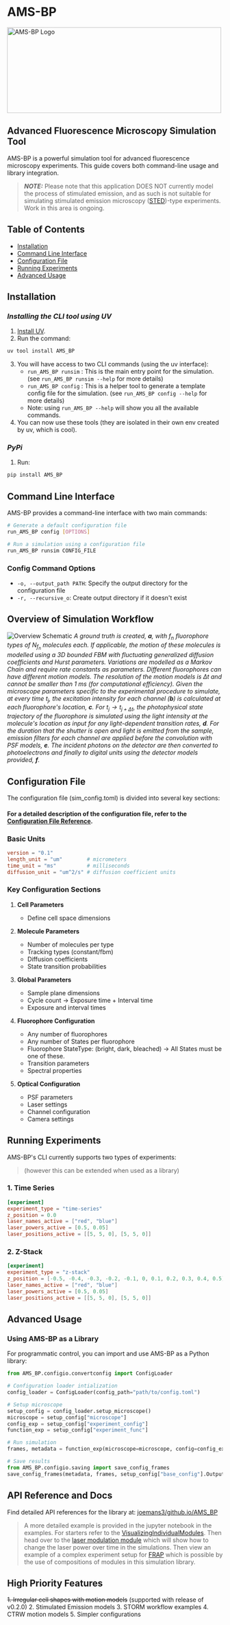 # AMS-BP
<p>
<img src="./docs/assets/icons/drawing.svg" alt="AMS-BP Logo" width="500" height="200">
</p>

## Advanced Fluorescence Microscopy Simulation Tool

AMS-BP is a powerful simulation tool for advanced fluorescence microscopy experiments. This guide covers both command-line usage and library integration.

> **_NOTE:_** Please note that this application DOES NOT currently model the process of stimulated emission, and as such is not suitable for simulating stimulated emission microscopy ([STED](https://en.wikipedia.org/wiki/STED_microscopy))-type experiments. Work in this area is ongoing.

## Table of Contents
- [Installation](#installation)
- [Command Line Interface](#command-line-interface)
- [Configuration File](#configuration-file)
- [Running Experiments](#running-experiments)
- [Advanced Usage](#advanced-usage)

## Installation


### ***Installing the CLI tool using UV***




1. [Install UV](https://docs.astral.sh/uv/getting-started/installation/).
2. Run the command:
```bash
uv tool install AMS_BP
```
3. You will have access to two CLI commands (using the uv interface):
    - `run_AMS_BP runsim` : This is the main entry point for the simulation. (see `run_AMS_BP runsim --help` for more details)
    - `run_AMS_BP config` : This is a helper tool to generate a template config file for the simulation. (see `run_AMS_BP config --help` for more details)
    - Note: using `run_AMS_BP --help` will show you all the available commands.
4. You can now use these tools (they are isolated in their own env created by uv, which is cool).

### ***PyPi***

1. Run:
```bash
pip install AMS_BP
```

## Command Line Interface

AMS-BP provides a command-line interface with two main commands:

```bash
# Generate a default configuration file
run_AMS_BP config [OPTIONS]

# Run a simulation using a configuration file
run_AMS_BP runsim CONFIG_FILE
```

### Config Command Options

- `-o, --output_path PATH`: Specify the output directory for the configuration file
- `-r, --recursive_o`: Create output directory if it doesn't exist

## Overview of Simulation Workflow
![Overview Schematic](./docs/assets/figures/Fig1_Schema.svg)
*A ground truth is created, **a**, with $`f_{n}`$ fluorophore types of $`N_{f_{n}}`$ molecules each. If applicable, the motion of these molecules is modelled using a 3D bounded FBM with fluctuating generalized diffusion coefficients and Hurst parameters. Variations are modelled as a Markov Chain and require rate constants as parameters. Different fluorophores can have different motion models. The resolution of the motion models is $`\Delta t`$ and cannot be smaller than 1 ms (for computational efficiency). Given the microscope parameters specific to the experimental procedure to simulate, at every time $`t_{j}`$, the excitation intensity for each channel (**b**) is calculated at each fluorophore's location, **c**. For $`t_{j} \rightarrow t_{j+\Delta t}`$, the photophysical state trajectory of the fluorophore is simulated using the light intensity at the molecule's location as input for any light-dependent transition rates, **d**. For the duration that the shutter is open and light is emitted from the sample, emission filters for each channel are applied before the convolution with PSF models, **e**. The incident photons on the detector are then converted to photoelectrons and finally to digital units using the detector models provided, **f**.*





## Configuration File

The configuration file (sim_config.toml) is divided into several key sections:

#### For a detailed description of the configuration file, refer to the [Configuration File Reference](https://joemans3.github.io/AMS_BP/API_Documentation/sim_config/).
### Basic Units
```toml
version = "0.1"
length_unit = "um"        # micrometers
time_unit = "ms"          # milliseconds
diffusion_unit = "um^2/s" # diffusion coefficient units
```

### Key Configuration Sections

1. **Cell Parameters**
   - Define cell space dimensions

2. **Molecule Parameters**
   - Number of molecules per type
   - Tracking types (constant/fbm)
   - Diffusion coefficients
   - State transition probabilities

3. **Global Parameters**
   - Sample plane dimensions
   - Cycle count -> Exposure time + Interval time
   - Exposure and interval times

4. **Fluorophore Configuration**
   - Any number of fluorophores
   - Any number of States per fluorophore
   - Fluorophore StateType: (bright, dark, bleached) -> All States must be one of these.
   - Transition parameters
   - Spectral properties

5. **Optical Configuration**
   - PSF parameters
   - Laser settings
   - Channel configuration
   - Camera settings

## Running Experiments

AMS-BP's CLI currently supports two types of experiments:
> (however this can be extended when used as a library) 

### 1. Time Series
```toml
[experiment]
experiment_type = "time-series"
z_position = 0.0
laser_names_active = ["red", "blue"]
laser_powers_active = [0.5, 0.05]
laser_positions_active = [[5, 5, 0], [5, 5, 0]]
```

### 2. Z-Stack
```toml
[experiment]
experiment_type = "z-stack"
z_position = [-0.5, -0.4, -0.3, -0.2, -0.1, 0, 0.1, 0.2, 0.3, 0.4, 0.5]
laser_names_active = ["red", "blue"]
laser_powers_active = [0.5, 0.05]
laser_positions_active = [[5, 5, 0], [5, 5, 0]]
```

## Advanced Usage

### Using AMS-BP as a Library

For programmatic control, you can import and use AMS-BP as a Python library:

```python
from AMS_BP.configio.convertconfig import ConfigLoader

# Configuration loader intialization
config_loader = ConfigLoader(config_path="path/to/config.toml")

# Setup microscope
setup_config = config_loader.setup_microscope()
microscope = setup_config["microscope"]
config_exp = setup_config["experiment_config"]
function_exp = setup_config["experiment_func"]

# Run simulation
frames, metadata = function_exp(microscope=microscope, config=config_exp)

# Save results
from AMS_BP.configio.saving import save_config_frames
save_config_frames(metadata, frames, setup_config["base_config"].OutputParameters)
```

## API Reference and Docs
Find detailed API references for the library at: [joemans3/github.io/AMS_BP](https://joemans3.github.io/AMS_BP/)
> A more detailed example is provided in the jupyter notebook in the examples. For starters refer to the [VisualizingIndividualModules](examples/VisualizingIndividualModules/modules_explained.ipynb). Then head over to the [laser modulation module](examples/VisualizingIndividualModules/laser_modulation.ipynb) which will show how to change the laser power over time in the simulations. Then view an example of a complex experiment setup for [FRAP](examples/QuantitativeExperiments/FRAP_methods.ipynb) which is possible by the use of compositions of modules in this simulation library.

## High Priority Features
~~1. Irregular cell shapes with motion models~~ (supported with release of v0.2.0)
2. Stimulated Emission models
3. STORM workflow examples
4. CTRW motion models
5. Simpler configurations
